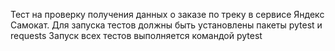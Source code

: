 Тест на проверку получения данных о заказе по треку в сервисе Яндекс Самокат.
Для запуска тестов должны быть установлены пакеты pytest и requests
Запуск всех тестов выполняется командой pytest
